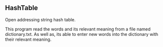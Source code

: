 ## HashTable
Open addressing string hash table.

This program read the words and its relevant meaning from a file named dictionary.txt. As well as, its able to enter new words into the dictionary with their relevant meaning.
